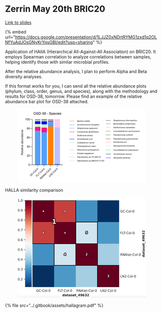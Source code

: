 # Zerrin May 20th BRIC20



[Link to slides](https://docs.google.com/presentation/d/1LJJZ0xNDrtRYMG1zxd1q2OLNfYuAdJOsGNyKrYqsGBI/edit?usp=sharing)

{% embed url="https://docs.google.com/presentation/d/1LJJZ0xNDrtRYMG1zxd1q2OLNfYuAdJOsGNyKrYqsGBI/edit?usp=sharing" %}

Application of HAIIA (Hierarchical All-Against-All Association) on BRIC20. It employs Spearman correlation to analyze correlations between samples, helping identify those with similar microbial profiles.

After the relative abundance analysis, I plan to perform Alpha and Beta diversity analyses.&#x20;

If this format works for you, I can send all the relative abundance plots (phylum, class, order, genus, and species), along with the methodology and results for OSD-38, tomorrow. Please find an example of the relative abundance bar plot for OSD-38 attached.



<figure><img src="../.gitbook/assets/image.png" alt=""><figcaption></figcaption></figure>

HALLA similarity comparison&#x20;

<figure><img src="../.gitbook/assets/image (1).png" alt=""><figcaption></figcaption></figure>

{% file src="../.gitbook/assets/hallagram.pdf" %}
